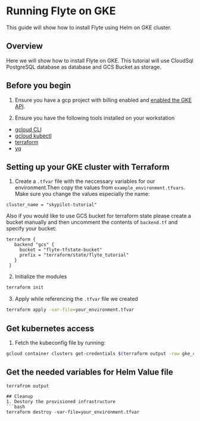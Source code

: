 # Running Flyte on GKE

This guide will show how to install Flyte using Helm on GKE cluster.

## Overview
Here we will show how to install Flyte on GKE. This tutorial will use CloudSql PostgreSQL database as database and GCS Bucket as storage. 

## Before you begin
1. Ensure you have a gcp project with billing enabled and [enabled the GKE API](https://cloud.google.com/kubernetes-engine/docs/how-to/enable-gkee). 

2. Ensure you have the following tools installed on your workstation
* [gcloud CLI](https://cloud.google.com/sdk/docs/install)
* [gcloud kubectl](https://cloud.google.com/kubernetes-engine/docs/how-to/cluster-access-for-kubectl#install_kubectl)
* [terraform](https://developer.hashicorp.com/terraform/tutorials/aws-get-started/install-cli)
* [yq](https://github.com/mikefarah/yq/#install)

## Setting up your GKE cluster with Terraform
1. Create a `.tfvar` file with the neccessary variables for our environment.Then copy the values from `example_environment.tfvars`. Make sure you change the values especially the name:

```hcl
cluster_name = "skypilot-tutorial"
```
Also if you would like to use GCS bucket for terraform state please create a bucket manually and then uncomment the contents of `backend.tf` and specify your bucket:
```hcl
terraform {
   backend "gcs" {
     bucket = "flyte-tfstate-bucket"
     prefix = "terraform/state/flyte_tutorial"
   }
 }
```
2. Initialize the modules
```bash
terraform init
```
3. Apply while referencing the `.tfvar` file we created
```bash
terraform apply -var-file=your_environment.tfvar
```
## Get kubernetes access
1. Fetch the kubeconfig file by running:
```bash
gcloud container clusters get-credentials $(terraform output -raw gke_cluster_name) --region $(terraform output -raw gke_cluster_location) --project $(terraform output -raw project_id)
```
## Get the needed variables for Helm Value file
```
terrafrom output

## Cleanup
1. Destory the provisioned infrastructure
```bash
terraform destroy -var-file=your_environment.tfvar
```